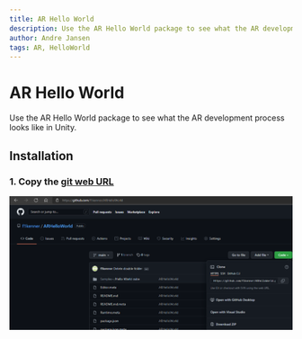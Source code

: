 ```yaml
---
title: AR Hello World
description: Use the AR Hello World package to see what the AR development process looks like in Unity.
author: Andre Jansen
tags: AR, HelloWorld
---
```


AR Hello World
=========

Use the AR Hello World package to see what the AR development process looks like in Unity.

## Installation

### 1. Copy the [git web URL](https://github.com/f1kenner/ARHelloWorld)

![AR Hello World copy URL](/Screenshots/Installation/AR_HelloWorldcube_gitPackageURL.png)

